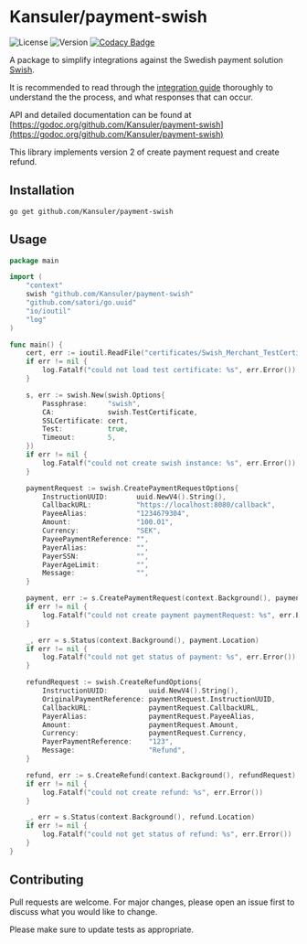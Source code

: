 # Kansuler/payment-swish

![License](https://img.shields.io/github/license/Kansuler/payment-swish) ![Version](https://img.shields.io/github/go-mod/go-version/Kansuler/payment-swish) [![Codacy Badge](https://app.codacy.com/project/badge/Grade/8be4b74cbfa74fb1bcc6b38bdba52aed)](https://www.codacy.com/gh/Kansuler/payment-swish/dashboard?utm_source=github.com&amp;utm_medium=referral&amp;utm_content=Kansuler/payment-swish&amp;utm_campaign=Badge_Grade)

A package to simplify integrations against the Swedish payment solution [Swish](https://www.swish.nu/).

It is recommended to read through the [integration guide](https://www.swish.nu/developer#swish-for-merchants) thoroughly to understand the the process, and what responses that can occur.

API and detailed documentation can be found at [https://godoc.org/github.com/Kansuler/payment-swish](https://godoc.org/github.com/Kansuler/payment-swish)

This library implements version 2 of create payment request and create refund.

## Installation

`go get github.com/Kansuler/payment-swish`

## Usage

```go
package main

import (
	"context"
	swish "github.com/Kansuler/payment-swish"
	"github.com/satori/go.uuid"
	"io/ioutil"
	"log"
)

func main() {
	cert, err := ioutil.ReadFile("certificates/Swish_Merchant_TestCertificate_1234679304.p12")
	if err != nil {
		log.Fatalf("could not load test certificate: %s", err.Error())
	}

	s, err := swish.New(swish.Options{
		Passphrase:     "swish",
		CA:             swish.TestCertificate,
		SSLCertificate: cert,
		Test:           true,
		Timeout:        5,
	})
	if err != nil {
		log.Fatalf("could not create swish instance: %s", err.Error())
	}

	paymentRequest := swish.CreatePaymentRequestOptions{
		InstructionUUID:       uuid.NewV4().String(),
		CallbackURL:           "https://localhost:8080/callback",
		PayeeAlias:            "1234679304",
		Amount:                "100.01",
		Currency:              "SEK",
		PayeePaymentReference: "",
		PayerAlias:            "",
		PayerSSN:              "",
		PayerAgeLimit:         "",
		Message:               "",
	}

	payment, err := s.CreatePaymentRequest(context.Background(), paymentRequest)
	if err != nil {
		log.Fatalf("could not create payment paymentRequest: %s", err.Error())
	}

	_, err = s.Status(context.Background(), payment.Location)
	if err != nil {
		log.Fatalf("could not get status of payment: %s", err.Error())
	}

	refundRequest := swish.CreateRefundOptions{
		InstructionUUID:          uuid.NewV4().String(),
		OriginalPaymentReference: paymentRequest.InstructionUUID,
		CallbackURL:              paymentRequest.CallbackURL,
		PayerAlias:               paymentRequest.PayeeAlias,
		Amount:                   paymentRequest.Amount,
		Currency:                 paymentRequest.Currency,
		PayerPaymentReference:    "123",
		Message:                  "Refund",
	}

	refund, err := s.CreateRefund(context.Background(), refundRequest)
	if err != nil {
		log.Fatalf("could not create refund: %s", err.Error())
	}

	_, err = s.Status(context.Background(), refund.Location)
	if err != nil {
		log.Fatalf("could not get status of refund: %s", err.Error())
	}
}
```

## Contributing
Pull requests are welcome. For major changes, please open an issue first to discuss what you would like to change.

Please make sure to update tests as appropriate.
